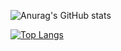 ![Anurag's GitHub stats](https://github-readme-stats.vercel.app/api?username=anuraghazra&show_icons=true&theme=radical&?theme=dark)


[![Top Langs](https://github-readme-stats.vercel.app/api/top-langs/?username=cats0713&layout=compact&?theme=dark)](https://github.com/anuraghazra/github-readme-stats)

